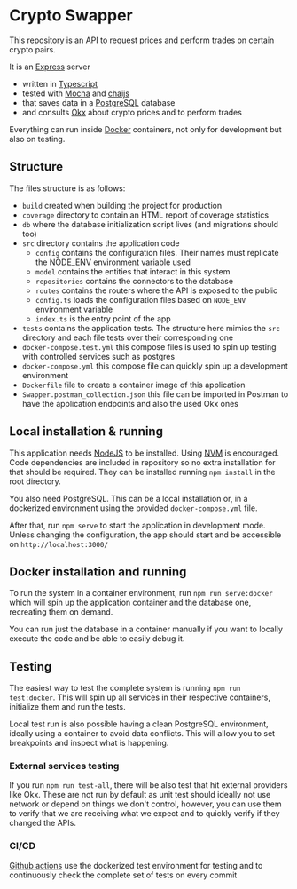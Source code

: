 # Crypto Swapper

This repository is an API to request prices and perform trades on certain crypto pairs.

It is an [Express](https://expressjs.com/) server
- written in [Typescript](https://www.typescriptlang.org/)
- tested with [Mocha](https://mochajs.org/) and [chaijs](https://www.chaijs.com/)
- that saves data in a [PostgreSQL](https://www.postgresql.org/) database
- and consults [Okx](https://www.okx.com/) about crypto prices and to perform trades

Everything can run inside [Docker](https://www.docker.com/) containers, not only for development but also on testing.

## Structure

The files structure is as follows:
- `build` created when building the project for production
- `coverage` directory to contain an HTML report of coverage statistics
- `db` where the database initialization script lives (and migrations should too)
- `src` directory contains the application code
  - `config` contains the configuration files. Their names must replicate the NODE_ENV environment variable used
  - `model` contains the entities that interact in this system
  - `repositories` contains the connectors to the database
  - `routes` contains the routers where the API is exposed to the public
  - `config.ts` loads the configuration files based on `NODE_ENV` environment variable
  - `index.ts` is the entry point of the app
- `tests` contains the application tests. The structure here mimics the `src` directory and each file tests over their corresponding one
- `docker-compose.test.yml` this compose files is used to spin up testing with controlled services such as postgres
- `docker-compose.yml` this compose file can quickly spin up a development environment
- `Dockerfile` file to create a container image of this application
- `Swapper.postman_collection.json` this file can be imported in Postman to have the application endpoints and also the used Okx ones

## Local installation & running

This application needs [NodeJS](https://nodejs.org/en/) to be installed. Using [NVM](https://github.com/nvm-sh/nvm) is encouraged.
Code dependencies are included in repository so no extra installation for that should be required. They can be installed running `npm install` in the root directory.

You also need PostgreSQL. This can be a local installation or, in a dockerized environment using the provided `docker-compose.yml` file.

After that, run `npm serve` to start the application in development mode. Unless changing the configuration, the app should start and be accessible on `http://localhost:3000/`

## Docker installation and running

To run the system in a container environment, run `npm run serve:docker` which will spin up the application container and the database one, recreating them on demand.

You can run just the database in a container manually if you want to locally execute the code and be able to easily debug it.

## Testing

The easiest way to test the complete system is running `npm run test:docker`. This will spin up all services in their respective containers, initialize them and run the tests.

Local test run is also possible having a clean PostgreSQL environment, ideally using a container to avoid data conflicts. This will allow you to set breakpoints and inspect what is happening.

### External services testing

If you run `npm run test-all`, there will be also test that hit external providers like Okx.
These are not run by default as unit test should ideally not use network or depend on things we don't control, however, you can use them to verify that we are receiving what we expect and to quickly verify if they changed the APIs.

### CI/CD

[Github actions](https://github.com/features/actions) use the dockerized test environment for testing and to continuously check the complete set of tests on every commit
